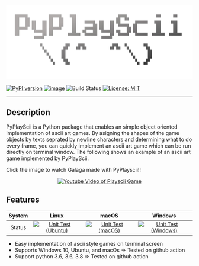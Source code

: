 <p align="center">
  <img src="https://github.com/k2sebeom/pyplayscii/blob/master/src/img/PlayScii.png" width=700 height=200>
</p>

[![PyPI version](https://badge.fury.io/py/pyplayscii.svg)](https://badge.fury.io/py/pyplayscii)
[![image](https://img.shields.io/pypi/pyversions/pyplayscii.svg)](https://pypi.python.org/pypi/pyplayscii)
![Build Status](https://github.com/k2sebeom/pyplayscii/workflows/Build%20Status/badge.svg?branch=master)
[![License: MIT](https://img.shields.io/badge/License-MIT-yellow.svg)](https://github.com/k2sebeom/pyplayscii/blob/master/LICENSE)

------

## Description
PyPlayScii is a Python package that enables an simple object oriented implementation of ascii art games. By asigning the shapes of the game objects by texts seprated by newline characters and determining what to do every frame, you can quickly implement an ascii art game which can be run directly on terminal window. The following shows an example of an ascii art game implemented by PyPlayScii.

Click the image to watch Galaga made with PyPlayscii!!

<p align=center>
  <a href="https://www.youtube.com/watch?v=H7KVIrGrmZE">
    <img alt="Youtube Video of Playscii Game" src="https://img.youtube.com/vi/H7KVIrGrmZE/0.jpg"></a>
</p>

## Features

| System | Linux | macOS | Windows |
| :---: | :---: | :---: | :---: |
| Status | [![Unit Test (Ubuntu)](https://github.com/k2sebeom/pyplayscii/workflows/Unit%20Test%20(Ubuntu)/badge.svg?branch=master)](https://github.com/k2sebeom/pyplayscii/actions?query=workflow%3A%22Unit+Test+%28Ubuntu%29%22) | [![Unit Test (macOS)](https://github.com/k2sebeom/pyplayscii/workflows/Unit%20Test%20(macOS)/badge.svg?branch=master)](https://github.com/k2sebeom/pyplayscii/actions?query=workflow%3A%22Unit+Test+%28macOS%29%22) | [![Unit Test (Windows)](https://github.com/k2sebeom/pyplayscii/workflows/Unit%20Test%20(Windows)/badge.svg?branch=master)](https://github.com/k2sebeom/pyplayscii/actions?query=workflow%3A%22Unit+Test+%28Windows%29%22) |

* Easy implementation of ascii style games on terminal screen
* Supports Windows 10, Ubuntu, and macOs => Tested on github action
* Support python 3.6, 3.6, 3.8 => Tested on github action

